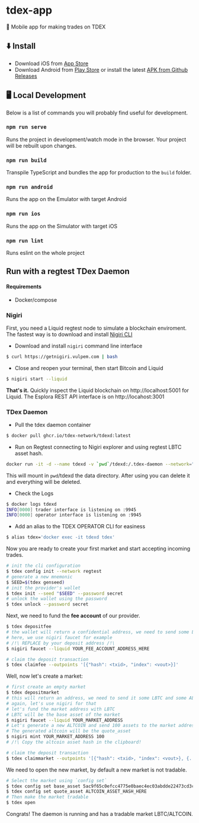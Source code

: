 # tdex-app
📱 Mobile app for making trades on TDEX 

## ⬇️ Install

* Download iOS from [App Store](#)
* Download Android from [Play Store](#) or install the latest [APK from Github Releases](#)


## 🖥 Local Development

Below is a list of commands you will probably find useful for development.

### `npm run serve`

Runs the project in development/watch mode in the browser. Your project will be rebuilt upon changes. 

### `npm run build`

Transpile TypeScript and bundles the app for production to the `build` folder.

### `npm run android`

Runs the app on the Emulator with target Android

### `npm run ios`

Runs the app on the Simulator with target iOS

### `npm run lint`

Runs eslint on the whole project

## Run with a regtest TDex Daemon 

#### Requirements

* Docker/compose

### Nigiri

First, you need a Liquid regtest node to simulate a blockchain enviroment. The fastest way is to download and install [Nigiri CLI](https://github.com/vulpemventures/nigiri)


* Download and install `nigiri` command line interface

```sh
$ curl https://getnigiri.vulpem.com | bash
```

* Close and reopen your terminal, then start Bitcoin and Liquid

```sh
$ nigiri start --liquid
```
**That's it.**
Quickly inspect the Liquid blockchain on http://localhost:5001 for Liquid. The Esplora REST API interface is on http://locahost:3001



### TDex Daemon 

* Pull the tdex daemon container

```sh
$ docker pull ghcr.io/tdex-network/tdexd:latest
```

*  Run on Regtest connecting to Nigiri explorer and using regtest LBTC asset hash.

```sh
docker run -it -d --name tdexd -v `pwd`/tdexd:/.tdex-daemon --network="host" -e TDEX_NETWORK="regtest" -e TDEX_BASE_ASSET="5ac9f65c0efcc4775e0baec4ec03abdde22473cd3cf33c0419ca290e0751b225" -e TDEX_EXPLORER_ENDPOINT="http://127.0.0.1:3001"  ghcr.io/tdex-network/tdexd:latest
```

This will mount in `pwd`/tdexd the data directory. After using you can delete it and everything will be deleted.

* Check the Logs

```sh
$ docker logs tdexd
INFO[0000] trader interface is listening on :9945
INFO[0000] operator interface is listening on :9945
```

* Add an alias to the TDEX OPERATOR CLI for easiness 

```sh
$ alias tdex='docker exec -it tdexd tdex'
```

Now you are ready to create your first market and start accepting incoming trades.

```sh
# init the cli configuration
$ tdex config init --network regtest
# generate a new mnemonic
$ SEED=$(tdex genseed)
# init the provider's wallet
$ tdex init --seed "$SEED" --password secret
# unlock the wallet using the password
$ tdex unlock --password secret
```
Next, we need to fund the **fee account** of our provider. 

```sh
$ tdex depositfee
# the wallet will return a confidential address, we need to send some LBTC to this one
# here, we use nigiri faucet for example
# /!\ REPLACE by your deposit address /!\
$ nigiri faucet --liquid YOUR_FEE_ACCOUNT_ADDRESS_HERE

# claim the deposit transaction
$ tdex claimfee --outpoints '[{"hash": <txid>, "index": <vout>}]'
```

Well, now let's create a market:

```sh
# first create an empty market
$ tdex depositmarket
# this will return an address, we need to send it some LBTC and some ALTCOIN
# again, let's use nigiri for that
# let's fund the market address with LBTC
# LBTC will be the base asset of the market
$ nigiri faucet --liquid YOUR_MARKET_ADDRESS
# Let's generate a new ALTCOIN and send 100 assets to the market address
# The generated altcoin will be the quote_asset
$ nigiri mint YOUR_MARKET_ADDRESS 100
# /!\ Copy the altcoin asset hash in the clipboard!

# claim the deposit transaction
$ tdex claimmarket --outpoints '[{"hash": <txid>, "index": <vout>}, {...}]'
```

We need to open the new market, by default a new market is not tradable.

```sh
# Select the market using `config set`
$ tdex config set base_asset 5ac9f65c0efcc4775e0baec4ec03abdde22473cd3cf33c0419ca290e0751b225
$ tdex config set quote_asset ALTCOIN_ASSET_HASH_HERE
# Then make the market tradable
$ tdex open
```

Congrats! The daemon is running and has a tradable market LBTC/ALTCOIN.



